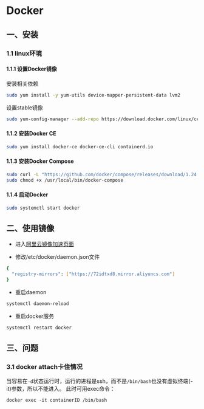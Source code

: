 # Docker

## 一、安装

### 1.1 linux环境

#### 1.1.1 设置Docker镜像

安装相关依赖
```bash
sudo yum install -y yum-utils device-mapper-persistent-data lvm2
```

设置stable镜像
```bash
sudo yum-config-manager --add-repo https://download.docker.com/linux/centos/docker-ce.repo
```

#### 1.1.2 安装Docker CE
```bash
sudo yum install docker-ce docker-ce-cli containerd.io
```

#### 1.1.3 安装Docker Compose
```bash
sudo curl -L "https://github.com/docker/compose/releases/download/1.24.0/docker-compose-$(uname -s)-$(uname -m)" -o /usr/local/bin/docker-compose
sudo chmod +x /usr/local/bin/docker-compose
```

#### 1.1.4 启动Docker
```bash
sudo systemctl start docker
```

## 二、使用镜像

- 进入[阿里云镜像加速页面](https://cr.console.aliyun.com/#/accelerator)

- 修改/etc/docker/daemon.json文件
```bash
{
  "registry-mirrors": ["https://72idtxd8.mirror.aliyuncs.com"]
}
```

- 重启daemon
```bash
systemctl daemon-reload
```

- 重启docker服务
```bash
systemctl restart docker
```

## 三、问题

### 3.1 docker attach卡住情况
当容易在```-d```状态运行时，运行的进程是ssh，而不是```/bin/bash```也没有虚拟终端(-it)参数，所以不能进入。
此时可用exec命令：
```
docker exec -it containerID /bin/bash
```